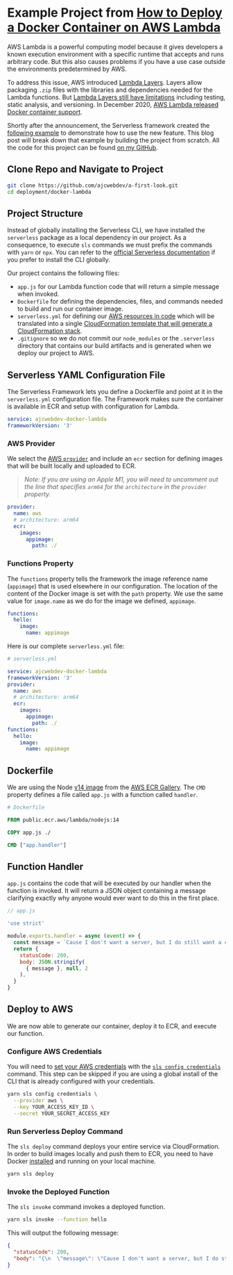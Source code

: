 # Example Project from [How to Deploy a Docker Container on AWS Lambda](https://ajcwebdev.com/2021/09/02/how-to-deploy-a-docker-container-on-aws-lambda/)

AWS Lambda is a powerful computing model because it gives developers a known execution environment with a specific runtime that accepts and runs arbitrary code. But this also causes problems if you have a use case outside the environments predetermined by AWS.

To address this issue, AWS introduced [Lambda Layers](https://docs.aws.amazon.com/lambda/latest/dg/configuration-layers.html). Layers allow packaging `.zip` files with the libraries and dependencies needed for the Lambda functions. But [Lambda Layers still have limitations](https://lumigo.io/blog/lambda-layers-when-to-use-it/) including testing, static analysis, and versioning. In December 2020, [AWS Lambda released Docker container support](https://aws.amazon.com/blogs/aws/new-for-aws-lambda-container-image-support/).

Shortly after the announcement, the Serverless framework created the [following example](https://www.serverless.com/blog/container-support-for-lambda) to demonstrate how to use the new feature. This blog post will break down that example by building the project from scratch. All the code for this project can be found [on my GitHub](https://github.com/ajcwebdev/ajcwebdev-docker-lambda).

## Clone Repo and Navigate to Project

```bash
git clone https://github.com/ajcwebdev/a-first-look.git
cd deployment/docker-lambda
```

## Project Structure

Instead of globally installing the Serverless CLI, we have installed the `serverless` package as a local dependency in our project. As a consequence, to execute `sls` commands we must prefix the commands with `yarn` or `npx`. You can refer to the [official Serverless documentation](https://www.serverless.com/framework/docs/getting-started) if you prefer to install the CLI globally.

Our project contains the following files:
* `app.js` for our Lambda function code that will return a simple message when invoked.
* `Dockerfile` for defining the dependencies, files, and commands needed to build and run our container image.
* `serverless.yml` for defining our [AWS resources in code](https://www.serverless.com/framework/docs/providers/aws/guide/services#serverlessyml) which will be translated into a single [CloudFormation template that will generate a CloudFormation stack](https://www.serverless.com/framework/docs/providers/aws/guide/resources).
* `.gitignore` so we do not commit our `node_modules` or the `.serverless` directory that contains our build artifacts and is generated when we deploy our project to AWS.

## Serverless YAML Configuration File

The Serverless Framework lets you define a Dockerfile and point at it in the `serverless.yml` configuration file. The Framework makes sure the container is available in ECR and setup with configuration for Lambda.

```yaml
service: ajcwebdev-docker-lambda
frameworkVersion: '3'
```

### AWS Provider

We select the [AWS `provider`](https://www.serverless.com/framework/docs/providers/aws) and include an `ecr` section for defining images that will be built locally and uploaded to ECR.

> *Note: If you are using an Apple M1, you will need to uncomment out the line that specifies `arm64` for the `architecture` in the `provider` property.*

```yaml
provider:
  name: aws
  # architecture: arm64
  ecr:
    images:
      appimage:
        path: ./
```

### Functions Property

The `functions` property tells the framework the image reference name (`appimage`) that is used elsewhere in our configuration. The location of the content of the Docker image is set with the `path` property. We use the same value for `image.name` as we do for the image we defined, `appimage`.

```yaml
functions:
  hello:
    image:
      name: appimage
```

Here is our complete `serverless.yml` file:

```yaml
# serverless.yml

service: ajcwebdev-docker-lambda
frameworkVersion: '3'
provider:
  name: aws
  # architecture: arm64
  ecr:
    images:
      appimage:
        path: ./
functions:
  hello:
    image:
      name: appimage
```

## Dockerfile

We are using the Node [v14 image](https://gallery.ecr.aws/lambda/nodejs) from the [AWS ECR Gallery](https://gallery.ecr.aws/). The `CMD` property defines a file called `app.js` with a function called `handler`.

```dockerfile
# Dockerfile

FROM public.ecr.aws/lambda/nodejs:14

COPY app.js ./

CMD ["app.handler"]
```

## Function Handler

`app.js` contains the code that will be executed by our handler when the function is invoked. It will return a JSON object containing a message clarifying exactly why anyone would ever want to do this in the first place.

```js
// app.js

'use strict'

module.exports.handler = async (event) => {
  const message = `Cause I don't want a server, but I do still want a container`
  return {
    statusCode: 200,
    body: JSON.stringify(
      { message }, null, 2
    ),
  }
}
```

## Deploy to AWS

We are now able to generate our container, deploy it to ECR, and execute our function.

### Configure AWS Credentials

You will need to [set your AWS credentials](https://www.serverless.com/framework/docs/providers/aws/guide/credentials/#using-aws-access-keys) with the [`sls config credentials`](https://www.serverless.com/framework/docs/providers/aws/cli-reference/config-credentials) command. This step can be skipped if you are using a global install of the CLI that is already configured with your credentials.

```bash
yarn sls config credentials \
  --provider aws \
  --key YOUR_ACCESS_KEY_ID \
  --secret YOUR_SECRET_ACCESS_KEY
```

### Run Serverless Deploy Command

The `sls deploy` command deploys your entire service via CloudFormation. In order to build images locally and push them to ECR, you need to have Docker [installed](https://docs.docker.com/get-docker/) and running on your local machine.

```bash
yarn sls deploy
```

### Invoke the Deployed Function

The `sls invoke` command invokes a deployed function.

```bash
yarn sls invoke --function hello
```

This will output the following message:

```json
{
  "statusCode": 200,
  "body": "{\n  \"message\": \"Cause I don't want a server, but I do still want a container\"\n}"
}
```
